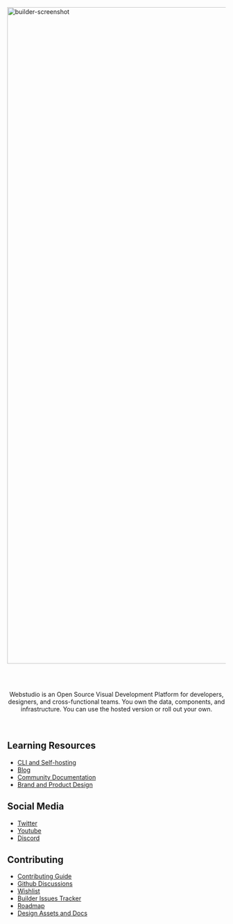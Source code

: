 <img width="1512" alt="builder-screenshot" src="https://github.com/webstudio-is/.github/blob/main/assets/builder-screenshot.png?raw=true">


  <br /><br />
<section align="center">
  Webstudio is an Open Source Visual Development Platform for developers, designers, and cross-functional teams. You own the data, components, and infrastructure. You can use the hosted version or roll out your own.
</section>
<br /><br />

## Learning Resources

- [CLI and Self-hosting](https://github.com/webstudio-is/webstudio/tree/main/packages/cli)
- [Blog](https://webstudio.is/blog)
- [Community Documentation](https://github.com/webstudio-is/webstudio/tree/main/docs)
- [Brand and Product Design](https://github.com/webstudio-is/webstudio-design/)

## Social Media

- [Twitter](https://twitter.com/getwebstudio)
- [Youtube](https://www.youtube.com/@getwebstudio)
- [Discord](https://discord.gg/UNdyrDkq5r)

## Contributing

- [Contributing Guide](https://github.com/webstudio-is/webstudio/blob/main/docs/contributing.md)
- [Github Discussions](https://github.com/webstudio-is/webstudio/discussions)
- [Wishlist](https://github.com/webstudio-is/webstudio/discussions/categories/wishlist)
- [Builder Issues Tracker](https://github.com/webstudio-is/webstudio-builder/issues)
- [Roadmap](https://github.com/orgs/webstudio-is/projects)
- [Design Assets and Docs](https://github.com/webstudio-is/webstudio-design)
